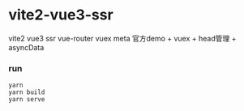 # vite2-vue3-ssr
vite2 vue3 ssr vue-router vuex meta 
官方demo + vuex + head管理 + asyncData

### run
```
yarn 
yarn build
yarn serve
```
